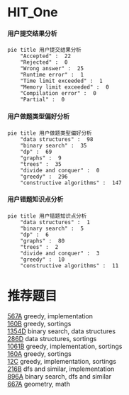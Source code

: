 # HIT_One

<!-- tabs:start -->



#### **用户提交结果分析**

```mermaid
pie title 用户提交结果分析
    "Accepted" :  22
    "Rejected" :  0
    "Wrong answer" :  25
    "Runtime error" :  1
    "Time limit exceeded" :  1
    "Memory limit exceeded" :  0
    "Compilation error" :  0
    "Partial" :  0
```

#### **用户做题类型偏好分析**

```mermaid
pie title 用户做题类型偏好分析
    "data structures" :  98
    "binary search" :  35
    "dp" :  69
    "graphs" :  9
    "trees" :  35
    "divide and conquer" :  0
    "greedy" :  296
    "constructive algorithms" :  147
```
#### **用户错题知识点分析**

```mermaid
pie title 用户错题知识点分析
    "data structures" :  1
    "binary search" :  5
    "dp" :  6
    "graphs" :  80
    "trees" :  2
    "divide and conquer" :  3
    "greedy" :  10
    "constructive algorithms" :  11
```



<!-- tabs:end -->
# 推荐题目
[567A](https://codeforces.com/contest/567/problem/A)		greedy,
                        implementation		  
[160B](https://codeforces.com/contest/160/problem/B)		greedy,
                        sortings		  
[1354D](https://codeforces.com/contest/1354/problem/D)		binary search,
                        data structures		  
[286D](https://codeforces.com/contest/286/problem/D)		data structures,
                        sortings		  
[1061B](https://codeforces.com/contest/1061/problem/B)		greedy,
                        implementation,
                        sortings		  
[160A](https://codeforces.com/contest/160/problem/A)		greedy,
                        sortings		  
[12C](https://codeforces.com/contest/12/problem/C)		greedy,
                        implementation,
                        sortings		  
[216B](https://codeforces.com/contest/216/problem/B)		dfs and similar,
                        implementation		  
[896A](https://codeforces.com/contest/896/problem/A)		binary search,
                        dfs and similar		  
[667A](https://codeforces.com/contest/667/problem/A)		geometry,
                        math		  

